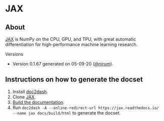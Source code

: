 JAX
=======================

About
-----
[JAX](https://jax.readthedocs.io/en/latest/) is NumPy on the CPU, GPU, and TPU, with great automatic differentiation for high-performance machine learning research.

Versions
- Version 0.1.67 generated on 05-09-20 ([@nirum](https://github.com/nirum)).

Instructions on how to generate the docset
------------------------------------------
1. Install [doc2dash](https://doc2dash.readthedocs.io/).
2. Clone [JAX](https://github.com/google/jax/).
3. [Build the documentation](https://jax.readthedocs.io/en/latest/developer.html#update-documentation).
4. Run `doc2dash -A --online-redirect-url https://jax.readthedocs.io/ --name jax docs/build/html` to generate the docset.
